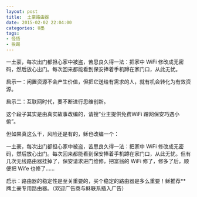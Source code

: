 ```yaml
---
layout: post
title:  土豪路由器
date: 2015-02-02 22:04:00
categories: U墨
tags:
- 怪悟
- 挨踢
---
```

一土豪，每次出门都担心家中被盗，苦思良久得一法：把家中 WiFi 修改成无密码，然后放心出门。每次回来都能看到保安捧着手机蹲在家门口，从此无忧。

启示一：闲置资源不会产生价值，但把它送给有需求的人，就有机会转化为有效资源。

启示二：互联网时代，要不断进行思维创新。 

这个段子其实是由真实故事改编的，请搜“业主提供免费WiFi 蹭网保安巧遇小偷”。

但如果真这么干，风险还是有的，稣也改编一个： 

一土豪，每次出门都担心家中被盗，苦思良久得一法：把家中 WiFi 修改成无密码，然后放心出门。每次回来都能看到保安捧着手机蹲在家门口，从此无忧。但有几次无线路由器挂掉了，保安请求进门维修，把富翁的 WiFi 修了，修多了后，顺便把 Wife 也修了……

启示：路由器的稳定性是至关重要的，买个稳定的路由器是多么重要！稣推荐**牌土豪专用路由器。（欢迎广告商与稣联系插入广告）
